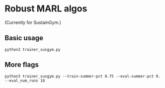 # Robust MARL algos
(Currently for SustainGym.)

## Basic usage
`python3 trainer_susgym.py`

## More flags
`python3 trainer_susgym.py --train-summer-pct 0.75 --eval-summer-pct 0. --eval_num_runs 10`
